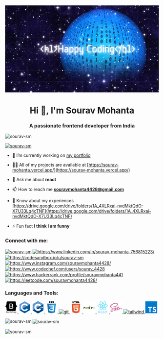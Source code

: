 ![logo](https://github.com/sourav-sm/sourav-sm/blob/main/github_banner.png)
<h1 align="center">Hi 👋, I'm Sourav Mohanta</h1>
<h3 align="center">A passionate frontend developer from India</h3>

<p align="left"> <img src="https://komarev.com/ghpvc/?username=sourav-sm&label=Profile%20views&color=0e75b6&style=flat" alt="sourav-sm" /> </p>

<p align="left"> <a href="https://github.com/ryo-ma/github-profile-trophy"><img src="https://github-profile-trophy.vercel.app/?username=sourav-sm" alt="sourav-sm" /></a> </p>

- 🔭 I’m currently working on [my portfolio](https://sourav-mohanta.vercel.app/)

- 👨‍💻 All of my projects are available at [https://sourav-mohanta.vercel.app/](https://sourav-mohanta.vercel.app/)

- 💬 Ask me about **react**

- 📫 How to reach me **souravmohanta4428@gmail.com**

- 📄 Know about my experiences [https://drive.google.com/drive/folders/1A_4XLRxai-nvdMktQdO-X7U33Lq4cTNF](https://drive.google.com/drive/folders/1A_4XLRxai-nvdMktQdO-X7U33Lq4cTNF)

- ⚡ Fun fact **I think I am funny**

<h3 align="left">Connect with me:</h3>
<p align="left">
<a href="https://codepen.io/sourav-sm" target="blank"><img align="center" src="https://raw.githubusercontent.com/rahuldkjain/github-profile-readme-generator/master/src/images/icons/Social/codepen.svg" alt="sourav-sm" height="30" width="40" /></a>
<a href="https://linkedin.com/in/https://www.linkedin.com/in/sourav-mohanta-756815223/" target="blank"><img align="center" src="https://raw.githubusercontent.com/rahuldkjain/github-profile-readme-generator/master/src/images/icons/Social/linked-in-alt.svg" alt="https://www.linkedin.com/in/sourav-mohanta-756815223/" height="30" width="40" /></a>
<a href="https://codesandbox.com/https://codesandbox.io/u/sourav-sm" target="blank"><img align="center" src="https://raw.githubusercontent.com/rahuldkjain/github-profile-readme-generator/master/src/images/icons/Social/codesandbox.svg" alt="https://codesandbox.io/u/sourav-sm" height="30" width="40" /></a>
<a href="https://instagram.com/https://www.instagram.com/souravmohanta4428/" target="blank"><img align="center" src="https://raw.githubusercontent.com/rahuldkjain/github-profile-readme-generator/master/src/images/icons/Social/instagram.svg" alt="https://www.instagram.com/souravmohanta4428/" height="30" width="40" /></a>
<a href="https://www.codechef.com/users/https://www.codechef.com/users/sourav_4428" target="blank"><img align="center" src="https://cdn.jsdelivr.net/npm/simple-icons@3.1.0/icons/codechef.svg" alt="https://www.codechef.com/users/sourav_4428" height="30" width="40" /></a>
<a href="https://www.hackerrank.com/https://www.hackerrank.com/profile/souravmohanta441" target="blank"><img align="center" src="https://raw.githubusercontent.com/rahuldkjain/github-profile-readme-generator/master/src/images/icons/Social/hackerrank.svg" alt="https://www.hackerrank.com/profile/souravmohanta441" height="30" width="40" /></a>
<a href="https://www.leetcode.com/https://leetcode.com/souravmohanta4428/" target="blank"><img align="center" src="https://raw.githubusercontent.com/rahuldkjain/github-profile-readme-generator/master/src/images/icons/Social/leet-code.svg" alt="https://leetcode.com/souravmohanta4428/" height="30" width="40" /></a>
</p>

<h3 align="left">Languages and Tools:</h3>
<p align="left"> <a href="https://getbootstrap.com" target="_blank" rel="noreferrer"> <img src="https://raw.githubusercontent.com/devicons/devicon/master/icons/bootstrap/bootstrap-plain-wordmark.svg" alt="bootstrap" width="40" height="40"/> </a> <a href="https://www.cprogramming.com/" target="_blank" rel="noreferrer"> <img src="https://raw.githubusercontent.com/devicons/devicon/master/icons/c/c-original.svg" alt="c" width="40" height="40"/> </a> <a href="https://www.w3schools.com/cpp/" target="_blank" rel="noreferrer"> <img src="https://raw.githubusercontent.com/devicons/devicon/master/icons/cplusplus/cplusplus-original.svg" alt="cplusplus" width="40" height="40"/> </a> <a href="https://www.w3schools.com/css/" target="_blank" rel="noreferrer"> <img src="https://raw.githubusercontent.com/devicons/devicon/master/icons/css3/css3-original-wordmark.svg" alt="css3" width="40" height="40"/> </a> <a href="https://git-scm.com/" target="_blank" rel="noreferrer"> <img src="https://www.vectorlogo.zone/logos/git-scm/git-scm-icon.svg" alt="git" width="40" height="40"/> </a> <a href="https://www.w3.org/html/" target="_blank" rel="noreferrer"> <img src="https://raw.githubusercontent.com/devicons/devicon/master/icons/html5/html5-original-wordmark.svg" alt="html5" width="40" height="40"/> </a> <a href="https://nodejs.org" target="_blank" rel="noreferrer"> <img src="https://raw.githubusercontent.com/devicons/devicon/master/icons/nodejs/nodejs-original-wordmark.svg" alt="nodejs" width="40" height="40"/> </a> <a href="https://reactjs.org/" target="_blank" rel="noreferrer"> <img src="https://raw.githubusercontent.com/devicons/devicon/master/icons/react/react-original-wordmark.svg" alt="react" width="40" height="40"/> </a> <a href="https://sass-lang.com" target="_blank" rel="noreferrer"> <img src="https://raw.githubusercontent.com/devicons/devicon/master/icons/sass/sass-original.svg" alt="sass" width="40" height="40"/> </a> <a href="https://tailwindcss.com/" target="_blank" rel="noreferrer"> <img src="https://www.vectorlogo.zone/logos/tailwindcss/tailwindcss-icon.svg" alt="tailwind" width="40" height="40"/> </a> <a href="https://www.typescriptlang.org/" target="_blank" rel="noreferrer"> <img src="https://raw.githubusercontent.com/devicons/devicon/master/icons/typescript/typescript-original.svg" alt="typescript" width="40" height="40"/> </a> </p>

<p><img align="left" src="https://github-readme-stats.vercel.app/api/top-langs?username=sourav-sm&show_icons=true&locale=en&layout=compact" alt="sourav-sm" /></p>

<p>&nbsp;<img align="center" src="https://github-readme-stats.vercel.app/api?username=sourav-sm&show_icons=true&locale=en" alt="sourav-sm" /></p>

<p><img align="center" src="https://github-readme-streak-stats.herokuapp.com/?user=sourav-sm&" alt="sourav-sm" /></p>
